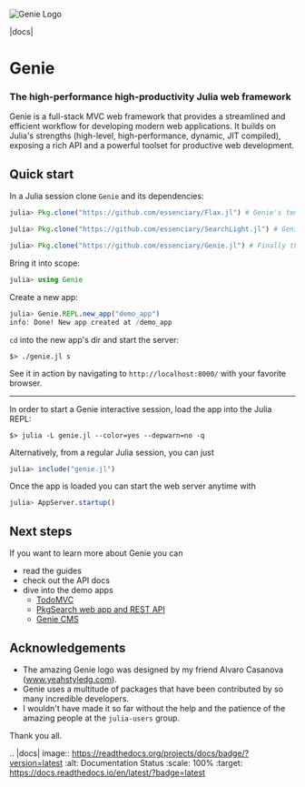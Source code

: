 ![Genie Logo](https://dl.dropboxusercontent.com/s/0dbiza50r63cvvc/genie_logo.png)

|docs|

# Genie
### The high-performance high-productivity Julia web framework

Genie is a full-stack MVC web framework that provides a streamlined and efficient workflow for developing modern web applications. It builds on Julia's strengths (high-level, high-performance, dynamic, JIT compiled), exposing a rich API and a powerful toolset for productive web development.

## Quick start
In a Julia session clone `Genie` and its dependencies:
```julia
julia> Pkg.clone("https://github.com/essenciary/Flax.jl") # Genie's templating engine

julia> Pkg.clone("https://github.com/essenciary/SearchLight.jl") # Genie's ORM

julia> Pkg.clone("https://github.com/essenciary/Genie.jl") # Finally the Genie itself 👻
```

Bring it into scope:
```julia
julia> using Genie
```

Create a new app:
```julia
julia> Genie.REPL.new_app("demo_app")
info: Done! New app created at /demo_app
```

`cd` into the new app's dir and start the server:
```
$> ./genie.jl s
```

See it in action by navigating to `http://localhost:8000/` with your favorite browser.

---

In order to start a Genie interactive session, load the app into the Julia REPL:
```
$> julia -L genie.jl --color=yes --depwarn=no -q
```

Alternatively, from a regular Julia session, you can just
```julia
julia> include("genie.jl")
```

Once the app is loaded you can start the web server anytime with
```julia
julia> AppServer.startup()
```


## Next steps
If you want to learn more about Genie you can
* read the guides
* check out the API docs
* dive into the demo apps
  * [TodoMVC](https://github.com/essenciary/genie-todo-mvc)
  * [PkgSearch web app and REST API](https://github.com/essenciary/pgksearch-api-website)
  * [Genie CMS]()


## Acknowledgements
* The amazing Genie logo was designed by my friend Alvaro Casanova (www.yeahstyledg.com).
* Genie uses a multitude of packages that have been contributed by so many incredible developers.
* I wouldn't have made it so far without the help and the patience of the amazing people at the `julia-users` group.

Thank you all.

.. |docs| image:: https://readthedocs.org/projects/docs/badge/?version=latest
    :alt: Documentation Status
    :scale: 100%
    :target: https://docs.readthedocs.io/en/latest/?badge=latest
